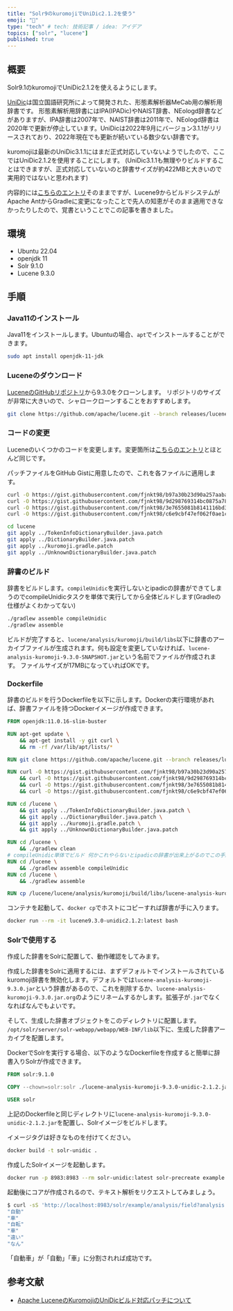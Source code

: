 ```yaml
---
title: "Solr9のkuromojiでUniDic2.1.2を使う"
emoji: "🌄"
type: "tech" # tech: 技術記事 / idea: アイデア
topics: ["solr", "lucene"]
published: true
---
```


## 概要

Solr9.1のkuromojiでUniDic2.1.2を使えるようにします。

[UniDic](https://clrd.ninjal.ac.jp/unidic/)は国立国語研究所によって開発された、形態素解析器MeCab用の解析用辞書です。
形態素解析用辞書にはIPA(IPADic)やNAIST辞書、NEologd辞書などがありますが、IPA辞書は2007年で、NAIST辞書は2011年で、NEologd辞書は2020年で更新が停止しています。UniDicは2022年9月にバージョン3.1.1がリリースされており、2022年現在でも更新が続いている数少ない辞書です。

kuromojiは最新のUniDic3.1.1にはまだ正式対応していないようでしたので、ここではUniDic2.1.2を使用することにします。
(UniDic3.1.1も無理やりビルドすることはできますが、正式対応していないのと辞書サイズが約422MBと大きいので実用的ではないと思われます)

内容的には[こちらのエントリ](https://blog.johtani.info/blog/2019/12/04/about-lucene-4056/)そのままですが、Lucene9からビルドシステムがApache AntからGradleに変更になったことで先人の知恵がそのまま適用できなかったりしたので、覚書ということでこの記事を書きました。

## 環境

- Ubuntu 22.04
- openjdk 11
- Solr 9.1.0
- Lucene 9.3.0

## 手順

### Java11のインストール

Java11をインストールします。Ubuntuの場合、`apt`でインストールすることができます。

```bash
sudo apt install openjdk-11-jdk
```

### Luceneのダウンロード

[LuceneのGitHubリポジトリ](https://github.com/apache/lucene)から9.3.0をクローンします。
リポジトリのサイズが非常に大きいので、シャロークローンすることをおすすめします。

```bash
git clone https://github.com/apache/lucene.git --branch releases/lucene/9.3.0 --depth 1
```

### コードの変更

Luceneのいくつかのコードを変更します。変更箇所は[こちらのエントリ](https://blog.johtani.info/blog/2019/12/04/about-lucene-4056/)とほとんど同じです。

パッチファイルをGitHub Gistに用意したので、これを各ファイルに適用します。

```bash
curl -O https://gist.githubusercontent.com/fjnkt98/b97a30b23d90a257aaba23efe54861bd/raw/c52efb8b364b40a7336616c69fda5c4076504b5d/DictionaryBuilder.java.patch
curl -O https://gist.githubusercontent.com/fjnkt98/9d298769314bc0875a7809fa08bcf250/raw/d2c9a9ecfecc0b948973c8762458ccf3487ae626/TokenInfoDictionaryBuilder.java.patch
curl -O https://gist.githubusercontent.com/fjnkt98/3e7655081b8141116bd39fd5a4b95e6a/raw/fbfad21fb165d1457affd8f411d06109da1ec95c/UnknownDictionaryBuilder.java.patch
curl -O https://gist.githubusercontent.com/fjnkt98/c6e9cbf47ef062f0ae1ca21380ecbe24/raw/05b1e593d8bf763858448f82829848855033e9a6/kuromoji.gradle.patch

cd lucene
git apply ../TokenInfoDictionaryBuilder.java.patch
git apply ../DictionaryBuilder.java.patch
git apply ../kuromoji.gradle.patch
git apply ../UnknownDictionaryBuilder.java.patch
```

### 辞書のビルド

辞書をビルドします。`compileUnidic`を実行しないとipadicの辞書ができてしまうのでcompileUnidicタスクを単体で実行してから全体ビルドします(Gradleの仕様がよくわかってない)

```bash
./gradlew assemble compileUnidic
./gradlew assemble
```


ビルドが完了すると、`lucene/analysis/kuromoji/build/libs`以下に辞書のアーカイブファイルが生成されます。何も設定を変更していなければ、`lucene-analysis-kuromoji-9.3.0-SNAPSHOT.jar`という名前でファイルが作成されます。
ファイルサイズが17MBになっていればOKです。

### Dockerfile

辞書のビルドを行うDockerfileを以下に示します。Dockerの実行環境があれば、辞書ファイルを持つDockerイメージが作成できます。

```Dockerfile
FROM openjdk:11.0.16-slim-buster

RUN apt-get update \
    && apt-get install -y git curl \
    && rm -rf /var/lib/apt/lists/*

RUN git clone https://github.com/apache/lucene.git --branch releases/lucene/9.3.0 --depth 1

RUN curl -O https://gist.githubusercontent.com/fjnkt98/b97a30b23d90a257aaba23efe54861bd/raw/c52efb8b364b40a7336616c69fda5c4076504b5d/DictionaryBuilder.java.patch \
    && curl -O https://gist.githubusercontent.com/fjnkt98/9d298769314bc0875a7809fa08bcf250/raw/d2c9a9ecfecc0b948973c8762458ccf3487ae626/TokenInfoDictionaryBuilder.java.patch \
    && curl -O https://gist.githubusercontent.com/fjnkt98/3e7655081b8141116bd39fd5a4b95e6a/raw/fbfad21fb165d1457affd8f411d06109da1ec95c/UnknownDictionaryBuilder.java.patch \
    && curl -O https://gist.githubusercontent.com/fjnkt98/c6e9cbf47ef062f0ae1ca21380ecbe24/raw/05b1e593d8bf763858448f82829848855033e9a6/kuromoji.gradle.patch

RUN cd /lucene \
    && git apply ../TokenInfoDictionaryBuilder.java.patch \
    && git apply ../DictionaryBuilder.java.patch \
    && git apply ../kuromoji.gradle.patch \
    && git apply ../UnknownDictionaryBuilder.java.patch

RUN cd /lucene \
    && ./gradlew clean
# compileUnidic単体でビルド 何かこれやらないとipadicの辞書が出来上がるのでこの手順を挟む
RUN cd /lucene \
    && ./gradlew assemble compileUnidic
RUN cd /lucene \
    && ./gradlew assemble

RUN cp /lucene/lucene/analysis/kuromoji/build/libs/lucene-analysis-kuromoji-9.3.0-SNAPSHOT.jar /
```

コンテナを起動して、`docker cp`でホストにコピーすれば辞書が手に入ります。

```bash
docker run --rm -it lucene9.3.0-unidic2.1.2:latest bash
```

### Solrで使用する

作成した辞書をSolrに配置して、動作確認をしてみます。

作成した辞書をSolrに適用するには、まずデフォルトでインストールされているkuromoji辞書を無効化します。デフォルトでは`lucene-analysis-kuromoji-9.3.0.jar`という辞書があるので、これを削除するか、`lucene-analysis-kuromoji-9.3.0.jar.org`のようにリネームするかします。拡張子が`.jar`でなくなればなんでもよいです。

そして、生成した辞書オブジェクトをこのディレクトリに配置します。
`/opt/solr/server/solr-webapp/webapp/WEB-INF/lib`以下に、生成した辞書アーカイブを配置します。

DockerでSolrを実行する場合、以下のようなDockerfileを作成すると簡単に辞書入りSolrが作成できます。

```Dockerfile
FROM solr:9.1.0

COPY --chown=solr:solr ./lucene-analysis-kuromoji-9.3.0-unidic-2.1.2.jar /opt/solr/server/solr-webapp/webapp/WEB-INF/lib/lucene-analysis-kuromoji-9.3.0.jar

USER solr
```

上記のDockerfileと同じディレクトリに`lucene-analysis-kuromoji-9.3.0-unidic-2.1.2.jar`を配置し、Solrイメージをビルドします。

イメージタグは好きなものを付けてください。

```bash
docker build -t solr-unidic .
```

作成したSolrイメージを起動します。

```bash
docker run -p 8983:8983 --rm solr-unidic:latest solr-precreate example
```

起動後にコアが作成されるので、テキスト解析をリクエストしてみましょう。

```bash
$ curl -sS 'http://localhost:8983/solr/example/analysis/field?analysis.fieldtype=text_ja' --get --data-urlencode 'analysis.fieldvalue=自動車と自転車の違いはなんでしょう？'  | jq '.analysis.field_types.text_ja.index[13][].text'
"自動"
"車"
"自転"
"車"
"違い"
"なん"
```

「自動車」が「自動」「車」に分割されれば成功です。

## 参考文献

- [Apache LuceneのKuromojiのUniDicビルド対応パッチについて](https://blog.johtani.info/blog/2019/12/04/about-lucene-4056/)
